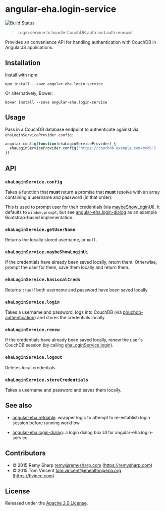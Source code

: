 # angular-eha.login-service

[![Build Status][travis-image]][travis-url]

> Login service to handle CouchDB auth and auth renewal

Provides an convenience API for handling authentication with CouchDB in
AngularJS applications.

[travis-image]: https://img.shields.io/travis/eHealthAfrica/angular-eha.login-service.svg
[travis-url]: https://travis-ci.org/eHealthAfrica/angular-eha.login-service

## Installation

Install with npm:

    npm install --save angular-eha.login-service

Or alternatively, Bower:

    bower install --save angular-eha.login-service

## Usage

Pass in a CouchDB database endpoint to authenticate against via
`ehaLoginServiceProvider.config`:

```js
angular.config(function(ehaLoginServiceProvider) {
  ehaLoginServiceProvider.config('https://couchdb.example.com/mydb')
})
```

## API

### `ehaLoginService.config`

Takes a function that **must** return a promise that **must** resolve with an
array containing a username and password (in that order).

This is used to prompt user for their credentials (via [maybeShowLoginUi][]).
It defaults to `window.prompt`, but see [angular-eha.login-dialog][] as an
example Bootstrap-based implementation.

[maybeShowLoginUi]: #ehaLoginServicemaybeShowLoginUi

### `ehaLoginService.getUserName`

Returns the locally stored username, or `null`.

### `ehaLoginService.maybeShowLoginUi`

If the credentials have already been saved locally, return them. Otherwise,
prompt the user for them, save them locally and return them.

### `ehaLoginService.hasLocalCreds`

Returns `true` if both username and password have been saved locally.

### `ehaLoginService.login`

Takes a username and password, logs into CouchDB (via
[pouchdb-authentication][]) and stores the credentials locally.

[pouchdb-authentication]: https://github.com/nolanlawson/pouchdb-authentication

### `ehaLoginService.renew`

If the credentials have already been saved locally, renew the user's CouchDB
session (by calling [ehaLoginService.login][]).

[ehaLoginService.login]: #ehaLoginServicelogin

### `ehaLoginService.logout`

Deletes local credentials.

### `ehaLoginService.storeCredentials`

Takes a username and password and saves them locally.

## See also

* [angular-eha.retriable][]: wrapper logic to attempt to re-establish login
  session before running workflow

* [angular-eha.login-dialog][]: a login dialog box UI for angular-eha.login-service

[angular-eha.retriable]: https://github.com/eHealthAfrica/angular-eha.retriable
[angular-eha.login-dialog]: https://github.com/eHealthAfrica/angular-eha.login-dialog

## Contributors

* © 2015 Remy Sharp <remy@remysharp.com> (https://remysharp.com)
* © 2015 Tom Vincent <tom.vincent@ehealthnigeria.org> (https://tlvince.com)

## License

Released under the [Apache 2.0 License][license].

[license]: http://www.apache.org/licenses/LICENSE-2.0.html
